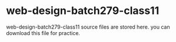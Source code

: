 # web-design-batch279-class11
web-design-batch279-class11 source files are stored here. you can download this file for practice.
